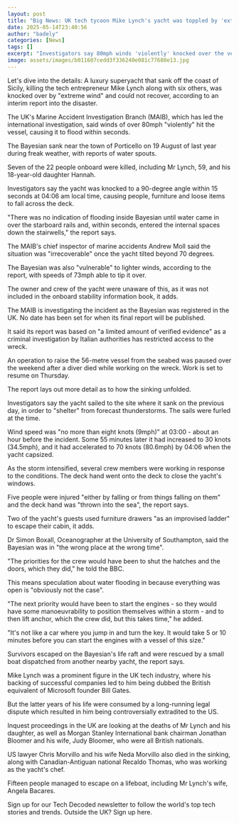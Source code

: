 ```yaml
---
layout: post
title: "Big News: UK tech tycoon Mike Lynch's yacht was toppled by 'extreme wind', update says"
date: 2025-05-14T23:40:56
author: "badely"
categories: [News]
tags: []
excerpt: "Investigators say 80mph winds 'violently' knocked over the vessel, causing it to flood within seconds."
image: assets/images/b011607cedd3f336240e081c77680e13.jpg
---
```


Let's dive into the details: A luxury superyacht that sank off the coast of Sicily, killing the tech entrepreneur Mike Lynch along with six others, was knocked over by "extreme wind" and could not recover, according to an interim report into the disaster.

The UK's Marine Accident Investigation Branch (MAIB), which has led the international investigation, said winds of over 80mph "violently" hit the vessel, causing it to flood within seconds.

The Bayesian sank near the town of Porticello on 19 August of last year during freak weather, with reports of water spouts.

Seven of the 22 people onboard were killed, including Mr Lynch, 59, and his 18-year-old daughter Hannah.

Investigators say the yacht was knocked to a 90-degree angle within 15 seconds at 04:06 am local time, causing people, furniture and loose items to fall across the deck.

"There was no indication of flooding inside Bayesian until water came in over the starboard rails and, within seconds, entered the internal spaces down the stairwells," the report says.

The MAIB's chief inspector of marine accidents Andrew Moll said the situation was "irrecoverable" once the yacht tilted beyond 70 degrees.

The Bayesian was also "vulnerable" to lighter winds, according to the report, with speeds of 73mph able to tip it over.

The owner and crew of the yacht were unaware of this, as it was not included in the onboard stability information book, it adds.

The MAIB is investigating the incident as the Bayesian was registered in the UK. No date has been set for when its final report will be published.

It said its report was based on "a limited amount of verified evidence" as a criminal investigation by Italian authorities has restricted access to the wreck.

An operation to raise the 56-metre vessel from the seabed was paused over the weekend after a diver died while working on the wreck. Work is set to resume on Thursday.

The report lays out more detail as to how the sinking unfolded.

Investigators say the yacht sailed to the site where it sank on the previous day, in order to "shelter" from forecast thunderstorms. The sails were furled at the time.

Wind speed was "no more than eight knots (9mph)" at 03:00 - about an hour before the incident. Some 55 minutes later it had increased to 30 knots (34.5mph), and it had accelerated to 70 knots (80.6mph) by 04:06 when the yacht capsized.

As the storm intensified, several crew members were working in response to the conditions. The deck hand went onto the deck to close the yacht's windows.

Five people were injured "either by falling or from things falling on them" and the deck hand was "thrown into the sea", the report says.

Two of the yacht's guests used furniture drawers "as an improvised ladder" to escape their cabin, it adds.

Dr Simon Boxall, Oceanographer at the University of Southampton, said the Bayesian was in "the wrong place at the wrong time". 

"The priorities for the crew would have been to shut the hatches and the doors, which they did," he told the BBC. 

This means speculation about water flooding in because everything was open is "obviously not the case".

"The next priority would have been to start the engines - so they would have some manoeuvrability to position themselves within a storm - and to then lift anchor, which the crew did, but this takes time," he added.

"It's not like a car where you jump in and turn the key. It would take 5 or 10 minutes before you can start the engines with a vessel of this size."

Survivors escaped on the Bayesian's life raft and were rescued by a small boat dispatched from another nearby yacht, the report says.

Mike Lynch was a prominent figure in the UK tech industry, where his backing of successful companies led to him being dubbed the British equivalent of Microsoft founder Bill Gates.

But the latter years of his life were consumed by a long-running legal dispute which resulted in him being controversially extradited to the US.  

Inquest proceedings in the UK are looking at the deaths of Mr Lynch and his daughter, as well as Morgan Stanley International bank chairman Jonathan Bloomer and his wife, Judy Bloomer, who were all British nationals.

US lawyer Chris Morvillo and his wife Neda Morvillo also died in the sinking, along with Canadian-Antiguan national Recaldo Thomas, who was working as the yacht's chef.

Fifteen people managed to escape on a lifeboat, including Mr Lynch's wife, Angela Bacares.

Sign up for our Tech Decoded newsletter to follow the world's top tech stories and trends. Outside the UK? Sign up here.

